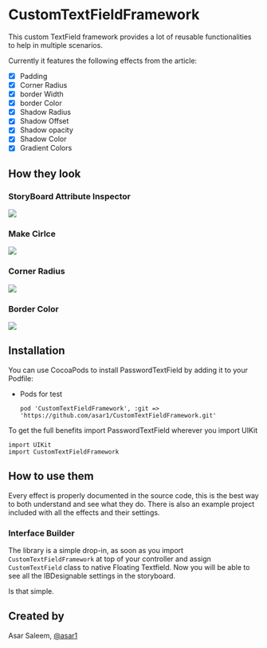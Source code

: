 # CustomTextFieldFramework
This custom TextField framework provides a lot of reusable functionalities to help in multiple scenarios.

Currently it features the following effects from the article:

- [x] Padding
- [x] Corner Radius
- [x] border Width
- [x] border Color
- [x] Shadow Radius
- [x] Shadow Offset
- [x] Shadow opacity 
- [x] Shadow Color
- [x] Gradient Colors
## How they look

### StoryBoard Attribute Inspector
<img src="https://github.com/asar1/CustomTextFieldFramework/blob/main/Screenshot/storyboard.png" />

### Make Cirlce
<img src="https://github.com/asar1/CustomTextFieldFramework/blob/main/Screenshot/makecircle.png" />

### Corner Radius
<img src="https://github.com/asar1/CustomTextFieldFramework/blob/main/Screenshot/cornerradius.png" />

### Border Color
<img src="https://github.com/asar1/CustomTextFieldFramework/blob/main/Screenshot/bordercolor.png" />


## Installation

You can use CocoaPods to install PasswordTextField by adding it to your Podfile:

- Pods for test
  ``` 
  pod 'CustomTextFieldFramework', :git => 'https://github.com/asar1/CustomTextFieldFramework.git'
  ```
To get the full benefits import PasswordTextField wherever you import UIKit

```
import UIKit
import CustomTextFieldFramework
```

## How to use them

Every effect is properly documented in the source code, this is the best way to both understand and see what they do. There is also an example project included with all the effects and their settings.

### Interface Builder

The library is a simple drop-in, as soon as you import `CustomTextFieldFramework` at top of your controller and assign `CustomTextField` class to native Floating Textfield. Now you will be able to see all the IBDesignable settings in the storyboard.

Is that simple.

## Created by
Asar Saleem, [@asar1](https://github.com/asar1)

